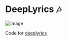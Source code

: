 # DeepLyrics 🎶

![image](https://github.com/nicofeals/deeplyrics-front/assets/43553882/e86e96d5-1eb9-41f2-b7dc-5f9a91a74eff)

Code for [deeplyrics](deeplyrics.nicolasceccarello.com)
